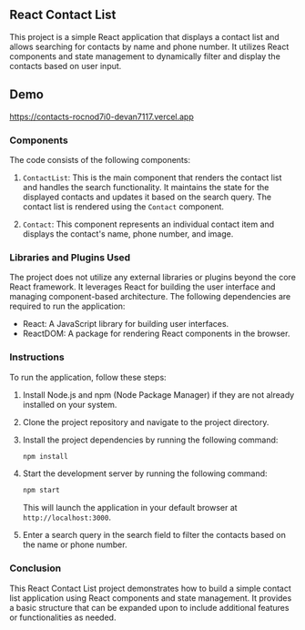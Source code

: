 ## React Contact List

This project is a simple React application that displays a contact list and allows searching for contacts by name and phone number. It utilizes React components and state management to dynamically filter and display the contacts based on user input.

## Demo

https://contacts-rocnod7i0-devan7117.vercel.app

### Components

The code consists of the following components:

1. `ContactList`: This is the main component that renders the contact list and handles the search functionality. It maintains the state for the displayed contacts and updates it based on the search query. The contact list is rendered using the `Contact` component.

2. `Contact`: This component represents an individual contact item and displays the contact's name, phone number, and image.

### Libraries and Plugins Used

The project does not utilize any external libraries or plugins beyond the core React framework. It leverages React for building the user interface and managing component-based architecture. The following dependencies are required to run the application:

- React: A JavaScript library for building user interfaces.
- ReactDOM: A package for rendering React components in the browser.

### Instructions

To run the application, follow these steps:

1. Install Node.js and npm (Node Package Manager) if they are not already installed on your system.

2. Clone the project repository and navigate to the project directory.

3. Install the project dependencies by running the following command:

   ```bash
   npm install
   ```

4. Start the development server by running the following command:

   ```bash
   npm start
   ```

   This will launch the application in your default browser at `http://localhost:3000`.

5. Enter a search query in the search field to filter the contacts based on the name or phone number.

### Conclusion

This React Contact List project demonstrates how to build a simple contact list application using React components and state management. It provides a basic structure that can be expanded upon to include additional features or functionalities as needed.
